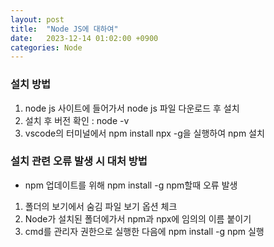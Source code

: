 ```yaml
---
layout: post
title:  "Node JS에 대하여"
date:   2023-12-14 01:02:00 +0900
categories: Node
---
```


### 설치 방법

1. node js 사이트에 들어가서 node js 파일 다운로드 후 설치
2. 설치 후 버전 확인 : node -v
3. vscode의 터미널에서 npm install npx -g을 실행하여 npm 설치

### 설치 관련 오류 발생 시 대처 방법

- npm 업데이트를 위해 npm install -g npm할때 오류 발생
1. 폴더의 보기에서 숨김 파일 보기 옵션 체크
2. Node가 설치된 폴더에가서 npm과 npx에 임의의 이름 붙이기
3. cmd를 관리자 권한으로 실행한 다음에 npm install -g npm 실행